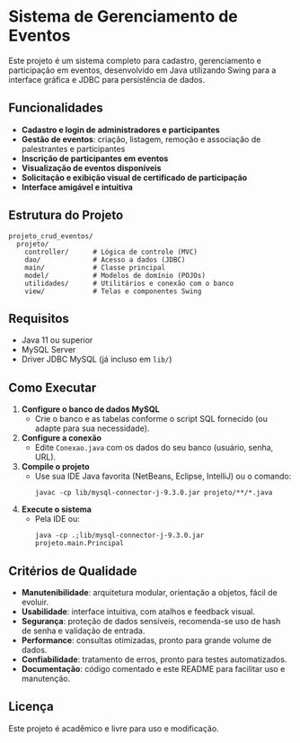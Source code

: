 # Sistema de Gerenciamento de Eventos

Este projeto é um sistema completo para cadastro, gerenciamento e participação em eventos, desenvolvido em Java utilizando Swing para a interface gráfica e JDBC para persistência de dados.

## Funcionalidades
- **Cadastro e login de administradores e participantes**
- **Gestão de eventos**: criação, listagem, remoção e associação de palestrantes e participantes
- **Inscrição de participantes em eventos**
- **Visualização de eventos disponíveis**
- **Solicitação e exibição visual de certificado de participação**
- **Interface amigável e intuitiva**

## Estrutura do Projeto
```
projeto_crud_eventos/
  projeto/
    controller/      # Lógica de controle (MVC)
    dao/             # Acesso a dados (JDBC)
    main/            # Classe principal
    model/           # Modelos de domínio (POJOs)
    utilidades/      # Utilitários e conexão com o banco
    view/            # Telas e componentes Swing
```

## Requisitos
- Java 11 ou superior
- MySQL Server
- Driver JDBC MySQL (já incluso em `lib/`)

## Como Executar
1. **Configure o banco de dados MySQL**
   - Crie o banco e as tabelas conforme o script SQL fornecido (ou adapte para sua necessidade).
2. **Configure a conexão**
   - Edite `Conexao.java` com os dados do seu banco (usuário, senha, URL).
3. **Compile o projeto**
   - Use sua IDE Java favorita (NetBeans, Eclipse, IntelliJ) ou o comando:
     ```
     javac -cp lib/mysql-connector-j-9.3.0.jar projeto/**/*.java
     ```
4. **Execute o sistema**
   - Pela IDE ou:
     ```
     java -cp .;lib/mysql-connector-j-9.3.0.jar projeto.main.Principal
     ```

## Critérios de Qualidade
- **Manutenibilidade**: arquitetura modular, orientação a objetos, fácil de evoluir.
- **Usabilidade**: interface intuitiva, com atalhos e feedback visual.
- **Segurança**: proteção de dados sensíveis, recomenda-se uso de hash de senha e validação de entrada.
- **Performance**: consultas otimizadas, pronto para grande volume de dados.
- **Confiabilidade**: tratamento de erros, pronto para testes automatizados.
- **Documentação**: código comentado e este README para facilitar uso e manutenção.

## Licença
Este projeto é acadêmico e livre para uso e modificação.

